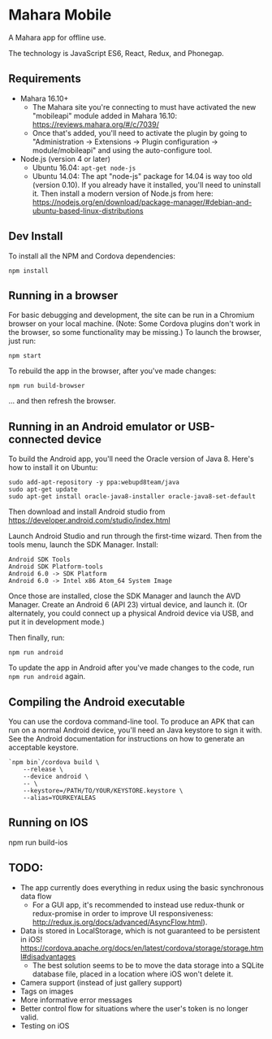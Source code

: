 # Mahara Mobile

A Mahara app for offline use.

The technology is JavaScript ES6, React, Redux, and Phonegap.

## Requirements

* Mahara 16.10+
  * The Mahara site you're connecting to must have activated the new "mobileapi" module added in Mahara 16.10: https://reviews.mahara.org/#/c/7039/
  * Once that's added, you'll need to activate the plugin by going to "Administration -> Extensions -> Plugin configuration -> module/mobileapi" and using the auto-configure tool.
* Node.js (version 4 or later)
  * Ubuntu 16.04: ``apt-get node-js``
  * Ubuntu 14.04: The apt "node-js" package for 14.04 is way too old (version 0.10). If you already have it installed, you'll need to uninstall it. Then install a modern version of Node.js from here: https://nodejs.org/en/download/package-manager/#debian-and-ubuntu-based-linux-distributions


## Dev Install

To install all the NPM and Cordova dependencies:

    npm install

## Running in a browser

For basic debugging and development, the site can be run in a Chromium browser on your local machine. (Note: Some Cordova plugins don't work in the browser, so some functionality may be missing.) To launch the browser, just run:

    npm start

To rebuild the app in the browser, after you've made changes:

    npm run build-browser

... and then refresh the browser.

## Running in an Android emulator or USB-connected device

To build the Android app, you'll need the Oracle version of Java 8. Here's how to install it on Ubuntu:

    sudo add-apt-repository -y ppa:webupd8team/java
    sudo apt-get update
    sudo apt-get install oracle-java8-installer oracle-java8-set-default

Then download and install Android studio from https://developer.android.com/studio/index.html

Launch Android Studio and run through the first-time wizard. Then from the tools menu, launch the SDK Manager. Install:

    Android SDK Tools
    Android SDK Platform-tools
    Android 6.0 -> SDK Platform
    Android 6.0 -> Intel x86 Atom_64 System Image

Once those are installed, close the SDK Manager and launch the AVD Manager. Create an Android 6 (API 23) virtual device, and launch it. (Or alternately, you could connect up a physical Android device via USB, and put it in development mode.)

Then finally, run:

    npm run android

To update the app in Android after you've made changes to the code, run ```npm run android``` again.

## Compiling the Android executable

You can use the cordova command-line tool. To produce an APK that can run on a normal Android device, you'll need an Java keystore to sign it with. See the Android documentation for instructions on how to generate an acceptable keystore.

    `npm bin`/cordova build \
        --release \
        --device android \
        -- \
        --keystore=/PATH/TO/YOUR/KEYSTORE.keystore \
        --alias=YOURKEYALEAS

## Running on IOS

  npm run build-ios

## TODO:

* The app currently does everything in redux using the basic synchronous data flow
  * For a GUI app, it's recommended to instead use redux-thunk or redux-promise in order to improve UI responsiveness: http://redux.js.org/docs/advanced/AsyncFlow.html).
* Data is stored in LocalStorage, which is not guaranteed to be persistent in iOS! https://cordova.apache.org/docs/en/latest/cordova/storage/storage.html#disadvantages
  * The best solution seems to be to move the data storage into a SQLite database file, placed in a location where iOS won't delete it.
* Camera support (instead of just gallery support)
* Tags on images
* More informative error messages
* Better control flow for situations where the user's token is no longer valid.
* Testing on iOS
